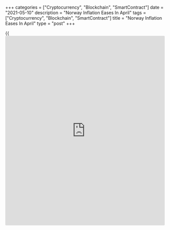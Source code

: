 +++
categories = ["Cryptocurrency", "Blockchain", "SmartContract"]
date = "2021-05-10"
description = "Norway Inflation Eases In April"
tags = ["Cryptocurrency", "Blockchain", "SmartContract"]
title = "Norway Inflation Eases In April"
type = "post"
+++

{{<iframe id="large-banner" src="https://www.bounty.group/#slide=11.0" width="100%" height="600" scrolling="no" style="border: 0px solid rgb(216, 221, 230); border-radius: 3px;">}}

Norway's consumer price inflation slowed in April, data from Statistics
Norway showed on Monday.

The consumer price index rose 3.0 percent year-on-year in April, after a
3.0 percent increase in March. This was in line with economists
expectation.

Prices for furnishing, household equipment and routine maintenance grew
6.8 percent yearly in April. Prices for furnishings, household equipment
and routine maintenance, and recreation and culture gained 5.6 percent
and 3.8 percent, respectively.

Prices for [health][1] rose 3.3 percent and those of miscellaneous goods
and services increased by 3.1 percent. Prices for communication and
education gained by 1.7 percent and 2.1 percent, respectively.

The core inflation rate rose 2.0 percent in April, after a 2.7 percent
increase in March. Economists had expected a 2.1 percent rise.

On a month-on-month basis, consumer prices rose 0.3 percent in April,
reversing a 0.3 percent decline in the prior month.

The core CPI rose 0.4 percent monthly in April, after a 1.1 percent gain
in the preceding month.

The EU measure of harmonized index of consumer prices, or HICP, rose 3.2
percent yearly in April, after a 3.4 percent increase in the prior
month.

On a monthly basis, the HICP rose 0.3 percent in April, after a 0.3
percent increase in the preceding month.

Separate data from the statistical office showed that the producer price
index accelerated 22.5 percent annually in April, following a 18.4
percent increase in March.

On a monthly basis, producer prices rose 0.1 percent in April, after a
0.2 percent decrease in the preceding month.

For comments and feedback [contact](https://www.playgroundfx.com/contact/): editorial@rtt[news](https://www.letsplayfx.com/blog/forex-news-website/).com

[Economic News][2]

 **What parts of the world are seeing the best (and worst) economic
performances lately? Click[here][3] to check out our [Econ Scorecard][3]
and find out! See up-to-the-moment [ranking](https://www.playgroundfx.com/blog/crypto-exchange-ranking/)s for the best and worst
performers in [GDP][4], [unemployment rate][5], [inflation][6] and much
more.**

   1. www.rtt[news](https://www.letsplayfx.com/blog/forex-news-website/).com/Content/Health.aspx
   2. www.rtt[news](https://www.letsplayfx.com/blog/forex-news-website/).com/Content/EconomicNews.aspx
   3. www.rtt[news](https://www.letsplayfx.com/blog/forex-news-website/).com/economic-scorecard/world-rank/unemployment-rate/highest-performance.aspx
   4. www.rtt[news](https://www.letsplayfx.com/blog/forex-news-website/).com/economic-scorecard/world-rank/GDP/highest-performance.aspx
   5. www.rtt[news](https://www.letsplayfx.com/blog/forex-news-website/).com/economic-scorecard/world-rank/unemployment-rate/lowest-performance.aspx
   6. www.rtt[news](https://www.letsplayfx.com/blog/forex-news-website/).com/economic-scorecard/world-rank/CPI/highest-performance.aspx